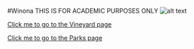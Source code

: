 #Winona
THIS IS FOR ACADEMIC PURPOSES ONLY
![alt text](https://www.exploreminnesota.com/memberimage.ashx?id=11200&width=800&mar=1)

[Click me to go to the Vineyard page](https://nregan17.github.io/winona/site)

[Click me to go to the Parks page](https://nregan17.github.io/winona/parks)

